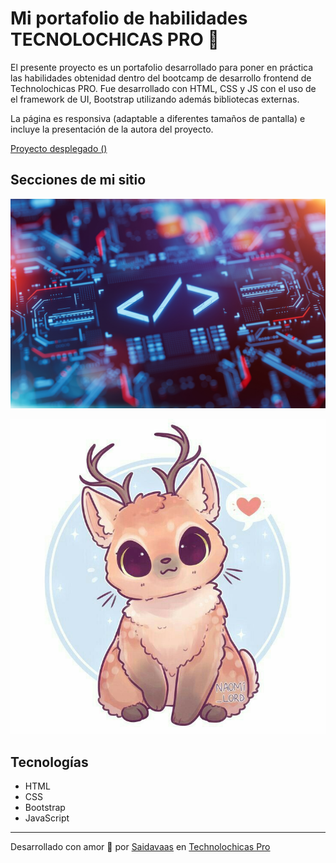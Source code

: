 # Mi portafolio de habilidades TECNOLOCHICAS PRO 💜

El presente proyecto es un portafolio desarrollado para poner en práctica las habilidades obtenidad dentro del bootcamp de desarrollo frontend de Technolochicas PRO.
Fue desarrollado con HTML, CSS y JS con el uso de el framework de UI, Bootstrap utilizando además bibliotecas externas.

La página es responsiva (adaptable a diferentes tamaños de pantalla) e incluye la presentación de la autora del proyecto.

[Proyecto desplegado ()]()

## Secciones de mi sitio

![Presentación](assets/iStock-1500238408.jpg)

![Habilidades](assets/foto.jpg)

## Tecnologías 

* HTML
* CSS
* Bootstrap
* JavaScript


---

Desarrollado con amor 💜 por [Saidavaas]() en [Technolochicas Pro]()


